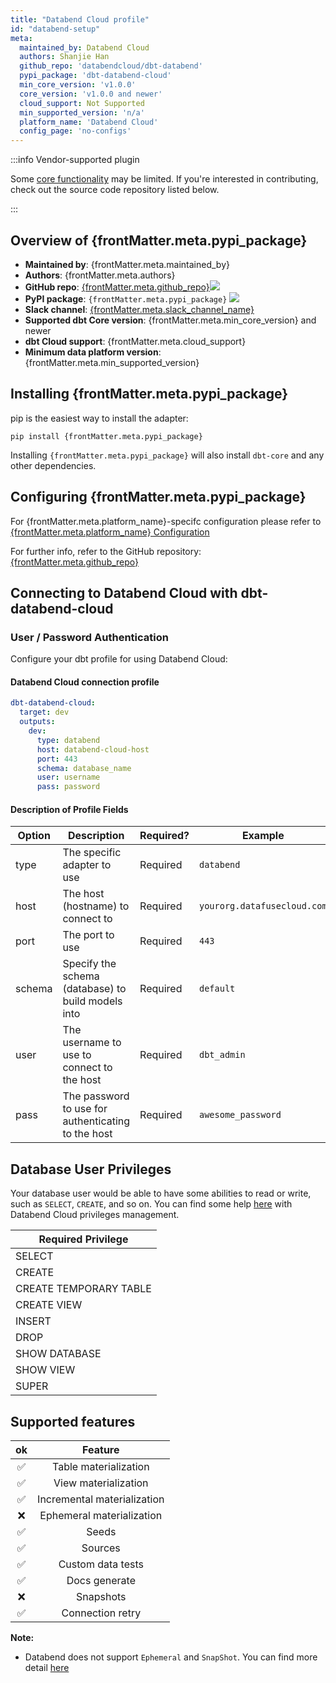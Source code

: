 ```yaml
---
title: "Databend Cloud profile"
id: "databend-setup"
meta:
  maintained_by: Databend Cloud
  authors: Shanjie Han
  github_repo: 'databendcloud/dbt-databend'
  pypi_package: 'dbt-databend-cloud'
  min_core_version: 'v1.0.0'
  core_version: 'v1.0.0 and newer'
  cloud_support: Not Supported
  min_supported_version: 'n/a'
  platform_name: 'Databend Cloud'
  config_page: 'no-configs'
---
```


:::info Vendor-supported plugin

Some [core functionality](https://github.com/databendcloud/dbt-databend#supported-features) may be limited. 
If you're interested in contributing, check out the source code repository listed below.

:::

<h2> Overview of {frontMatter.meta.pypi_package} </h2>

<ul>
    <li><strong>Maintained by</strong>: {frontMatter.meta.maintained_by}</li>
    <li><strong>Authors</strong>: {frontMatter.meta.authors}</li>
    <li><strong>GitHub repo</strong>: <a href={`https://github.com/${frontMatter.meta.github_repo}`}>{frontMatter.meta.github_repo}</a><a href={`https://github.com/${frontMatter.meta.github_repo}`}><img src={`https://img.shields.io/github/stars/${frontMatter.meta.github_repo}?style=for-the-badge`}/></a></li>
    <li><strong>PyPI package</strong>: <code>{frontMatter.meta.pypi_package}</code> <a href={`https://badge.fury.io/py/${frontMatter.meta.pypi_package}`}><img src={`https://badge.fury.io/py/${frontMatter.meta.pypi_package}.svg`}/></a></li>
    <li><strong>Slack channel</strong>: <a href={frontMatter.meta.slack_channel_link}>{frontMatter.meta.slack_channel_name}</a></li>
    <li><strong>Supported dbt Core version</strong>: {frontMatter.meta.min_core_version} and newer</li>
    <li><strong>dbt Cloud support</strong>: {frontMatter.meta.cloud_support}</li>
    <li><strong>Minimum data platform version</strong>: {frontMatter.meta.min_supported_version}</li>
    </ul>


<h2> Installing {frontMatter.meta.pypi_package} </h2>

pip is the easiest way to install the adapter:

<code>pip install {frontMatter.meta.pypi_package}</code>

<p>Installing <code>{frontMatter.meta.pypi_package}</code> will also install <code>dbt-core</code> and any other dependencies.</p>

<h2> Configuring {frontMatter.meta.pypi_package} </h2>

<p>For {frontMatter.meta.platform_name}-specifc configuration please refer to <a href={frontMatter.meta.config_page}>{frontMatter.meta.platform_name} Configuration</a> </p>

<p>For further info, refer to the GitHub repository: <a href={`https://github.com/${frontMatter.meta.github_repo}`}>{frontMatter.meta.github_repo}</a></p>


## Connecting to Databend Cloud with **dbt-databend-cloud**

### User / Password Authentication

Configure your dbt profile for using Databend Cloud:

#### Databend Cloud connection profile
<File name='profiles.yml'>

```yaml
dbt-databend-cloud:
  target: dev
  outputs:
    dev:
      type: databend
      host: databend-cloud-host
      port: 443
      schema: database_name
      user: username
      pass: password
```

</File>

#### Description of Profile Fields

| Option   | Description                                          | Required? | Example             |
|----------|------------------------------------------------------|-----------|---------------------|
| type     | The specific adapter to use                          | Required  | `databend`              |
| host   | The host (hostname) to connect to                  | Required  | `yourorg.datafusecloud.com`  |
| port     | The port to use                                      | Required  | `443`              |
| schema   | Specify the schema (database) to build models into   | Required  | `default`         |
| user | The username to use to connect to the host         | Required  | `dbt_admin`         |
| pass | The password to use for authenticating to the host | Required  | `awesome_password`  |

## Database User Privileges

Your database user would be able to have some abilities to read or write, such as `SELECT`, `CREATE`, and so on.
You can find some help [here](https://docs.databend.com/using-databend-cloud/warehouses/connecting-a-warehouse) with Databend Cloud privileges management.

| Required Privilege     |
|------------------------|
| SELECT                 |
| CREATE                 |
| CREATE TEMPORARY TABLE |
| CREATE VIEW            |
| INSERT                 |
| DROP                   |
| SHOW DATABASE          |
| SHOW VIEW              |
| SUPER                  |

## Supported features

 | ok |           Feature           |
|:--:|:---------------------------:|
|  ✅ |    Table materialization    |
|  ✅ |    View materialization     |
|  ✅ | Incremental materialization |
|  ❌  |  Ephemeral materialization  |
|  ✅ |            Seeds            |
|  ✅ |           Sources           |
|  ✅ |      Custom data tests      |
|  ✅ |        Docs generate        |
|  ❌ |          Snapshots          |
|  ✅ |      Connection retry       |

**Note:**

* Databend does not support `Ephemeral` and `SnapShot`. You can find more detail [here](https://github.com/datafuselabs/databend/issues/8685)
